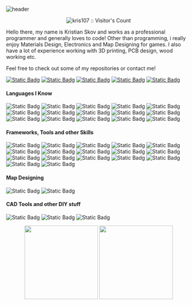 ![header](https://capsule-render.vercel.app/api?type=wave&color=291b3e&height=120&&text=My%20Profile&fontSize=90&animation=fadeIn&fontColor=ffffff)
<p align="center">
  <img src="https://profile-counter.glitch.me/kris107/count.svg" alt="kris107 :: Visitor's Count" />
</p>

Hello there, my name is Kristian Skov and works as a professional programmer and generally loves to code!
Other than programming, i really enjoy Materials Design, Electronics and Map Designing for games.
I also have a lot of experience working with 3D printing, PCB design, wood working etc.

Feel free to check out some of my repositories or contact me!

[![Static Badg](https://img.shields.io/badge/Contact-Steam-purple)](https://steamcommunity.com/id/nanotek701/)
[![Static Badg](https://img.shields.io/badge/Contact-Discord-purple)](https://discordapp.com/users/357126223383494659/)
[![Static Badg](https://img.shields.io/badge/Contact-LinkedIn-purple)](https://www.linkedin.com/in/kristian-skov-210452185/)
[![Static Badg](https://img.shields.io/badge/Contact-Email-purple)](kris701kj@gmail.com)
[![Static Badg](https://img.shields.io/badge/Contact-Itch.Io-purple)](https://kris701.itch.io/)

#### Languages I Know
![Static Badg](https://img.shields.io/badge/C-66007d)
![Static Badg](https://img.shields.io/badge/Cpp-66007d)
![Static Badg](https://img.shields.io/badge/CSharp-66007d)
![Static Badg](https://img.shields.io/badge/Python-66007d)
![Static Badg](https://img.shields.io/badge/6502--Assembly-66007d)
![Static Badg](https://img.shields.io/badge/x86--Assembly-66007d)
![Static Badg](https://img.shields.io/badge/HTML-66007d)
![Static Badg](https://img.shields.io/badge/CSS-66007d)
![Static Badg](https://img.shields.io/badge/JavaScript-66007d)
![Static Badg](https://img.shields.io/badge/TypeScript-66007d)
![Static Badg](https://img.shields.io/badge/MSSQL-66007d)
![Static Badg](https://img.shields.io/badge/MySQL-66007d)
![Static Badg](https://img.shields.io/badge/PostgresSQL-66007d)
![Static Badg](https://img.shields.io/badge/Haskell-66007d)
![Static Badg](https://img.shields.io/badge/R-66007d)

#### Frameworks, Tools and other Skills
![Static Badg](https://img.shields.io/badge/WPF-66007d)
![Static Badg](https://img.shields.io/badge/WinForms-66007d)
![Static Badg](https://img.shields.io/badge/ASP.NET-66007d)
![Static Badg](https://img.shields.io/badge/Azure-66007d)
![Static Badg](https://img.shields.io/badge/Visual--Studio-66007d)
![Static Badg](https://img.shields.io/badge/Visual--Studio--Extension--Development-66007d)
![Static Badg](https://img.shields.io/badge/SoapUI-66007d)
![Static Badg](https://img.shields.io/badge/OpenAI-66007d)
![Static Badg](https://img.shields.io/badge/Pinecone-66007d)
![Static Badg](https://img.shields.io/badge/Postman-66007d)
![Static Badg](https://img.shields.io/badge/ANTLR4-66007d)
![Static Badg](https://img.shields.io/badge/XNA-66007d)
![Static Badg](https://img.shields.io/badge/Monogame-66007d)
![Static Badg](https://img.shields.io/badge/Tensorflow-66007d)
![Static Badg](https://img.shields.io/badge/Pytorch-66007d)
![Static Badg](https://img.shields.io/badge/SSH-66007d)
![Static Badg](https://img.shields.io/badge/PowerShell-66007d)

#### Map Designing
![Static Badg](https://img.shields.io/badge/Valve--Hammer-66007d)
![Static Badg](https://img.shields.io/badge/GEM--Editor-66007d)

#### CAD Tools and other DIY stuff
![Static Badg](https://img.shields.io/badge/Fusion--360-66007d)
![Static Badg](https://img.shields.io/badge/EAGLE-66007d)
![Static Badg](https://img.shields.io/badge/Ultimaker--Cura-66007d)

<p align="center">
  <img height="200" src="https://github-readme-stats.vercel.app/api?username=kris701&show_icons=true&count_private=true&theme=jolly">
  <img height="200" src="https://github-readme-stats.vercel.app/api/top-langs/?username=kris701&theme=jolly&layout=compact&langs_count=10&hide=sas,shell,pddl">
</p>

